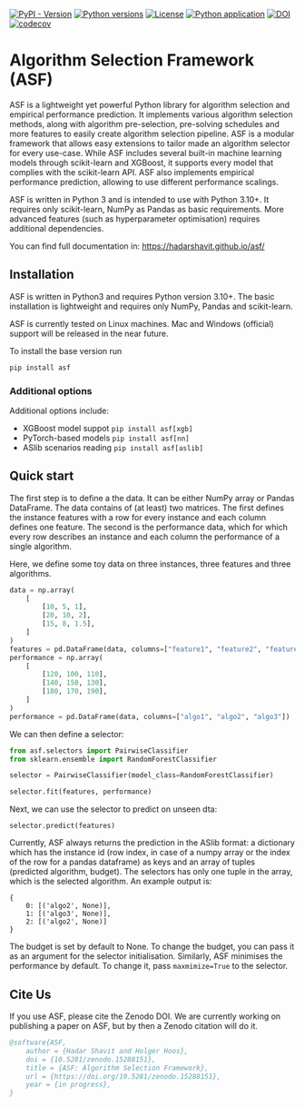 [![PyPI - Version](https://img.shields.io/pypi/v/asf-lib)](https://pypi.org/project/asf-lib/)
[![Python versions](https://img.shields.io/pypi/pyversions/asf-lib)](https://pypi.org/project/asf-lib/)
[![License](https://img.shields.io/pypi/l/asf-lib?color=informational)](LICENSE)
[![Python application](https://github.com/hadarshavit/asf/actions/workflows/tests.yml/badge.svg)](https://github.com/hadarshavit/asf/actions/workflows/tests.yml)
[![DOI](https://zenodo.org/badge/DOI/10.5281/zenodo.14957286.svg)](https://doi.org/10.5281/zenodo.14957286)
[![codecov](https://codecov.io/gh/hadarshavit/asf/graph/badge.svg?token=WOQ37XYZWG)](https://codecov.io/gh/hadarshavit/asf)

# Algorithm Selection Framework (ASF)

ASF is a lightweight yet powerful Python library for algorithm selection and empirical performance prediction. 
It implements various algorithm selection methods, along with algorithm pre-selection, pre-solving schedules and more features to easily create algorithm selection pipeline.
ASF is a modular framework that allows easy extensions to tailor made an algorithm selector for every use-case.
While ASF includes several built-in machine learning models through scikit-learn and XGBoost, it supports every model that complies with the scikit-learn API.
ASF also implements empirical performance prediction, allowing to use different performance scalings.

ASF is written in Python 3 and is intended to use with Python 3.10+. It requires only scikit-learn, NumPy as Pandas as basic requirements. More advanced features (such as hyperparameter optimisation) requires additional dependencies. 

You can find full documentation in: https://hadarshavit.github.io/asf/
## Installation

ASF is written in Python3 and requires Python version 3.10+.
The basic installation is lightweight and requires only NumPy, Pandas and scikit-learn.

ASF is currently tested on Linux machines. Mac and Windows (official) support will be released in the near future.

To install the base version run 
```bash
pip install asf
```

### Additional options

Additional options include:

- XGBoost model suppot `pip install asf[xgb]`
- PyTorch-based models `pip install asf[nn]`
- ASlib scenarios reading `pip install asf[aslib]`

## Quick start

The first step is to define a the data. It can be either NumPy array or Pandas DataFrame.
The data contains of (at least) two matrices. The first defines the instance features with a row for every instance and each column defines one feature.
The second is the performance data, which for which every row describes an instance and each column the performance of a single algorithm.

Here, we define some toy data on three instances, three features and three algorithms.

```python
data = np.array(
    [
        [10, 5, 1],
        [20, 10, 2],
        [15, 8, 1.5],
    ]
)
features = pd.DataFrame(data, columns=["feature1", "feature2", "feature3"])
performance = np.array(
    [
        [120, 100, 110],
        [140, 150, 130],
        [180, 170, 190],
    ]
)
performance = pd.DataFrame(data, columns=["algo1", "algo2", "algo3"])

```

We can then define a selector:
```python
from asf.selectors import PairwiseClassifier
from sklearn.ensemble import RandomForestClassifier

selector = PairwiseClassifier(model_class=RandomForestClassifier)

selector.fit(features, performance)
```

Next, we can use the selector to predict on unseen dta:
```
selector.predict(features)
```
Currently, ASF always returns the prediction in the ASlib format: a dictionary which has the instance id (row index, in case of a numpy array or the index of the row for a pandas dataframe) as keys and an array of tuples (predicted algorithm, budget).
The selectors has only one tuple in the array, which is the selected algorithm. 
An example output is:
```
{
    0: [('algo2', None)], 
    1: [('algo3', None)], 
    2: [('algo2', None)]
}
```

The budget is set by default to None. To change the budget, you can pass it as an argument for the selector initialisation.
Similarly, ASF minimises the performance by default. To change it, pass `maxmimize=True` to the selector.




## Cite Us

If you use ASF, please cite the Zenodo DOI. We are currently working on publishing a paper on ASF, but by then a Zenodo citation will do it. 

```bibtex
@software{ASF,
	author = {Hadar Shavit and Holger Hoos},
	doi = {10.5281/zenodo.15288151},
	title = {ASF: Algorithm Selection Framework},
	url = {https://doi.org/10.5281/zenodo.15288151},
	year = {in progress},
}
```
